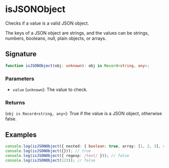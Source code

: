 # isJSONObject

Checks if a value is a valid JSON object.

The keys of a JSON object are strings, and the values can be strings, numbers, booleans, null, plain objects, or arrays.

## Signature

```typescript
function isJSONObject(obj: unknown): obj is Record<string, any>;
```

### Parameters

- `value` (`unknown`): The value to check.

### Returns

(`obj is Record<string, any>`): True if the value is a JSON object, otherwise false.

## Examples

```typescript
console.log(isJSONObject({ nested: { boolean: true, array: [1, 2, 3], string: 'test', number: 1, null: null } })); // true
console.log(isJSONObject({})); // true
console.log(isJSONObject({ regexp: /test/ })); // false
console.log(isJSONObject(123)); // false
```
